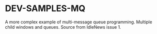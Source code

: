 # DEV-SAMPLES-MQ
A more complex example of multi-message queue programming. Multiple child windows and queues. Source from IdleNews issue 1.
